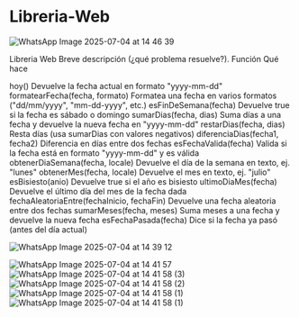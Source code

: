 # Libreria-Web
![WhatsApp Image 2025-07-04 at 14 46 39](https://github.com/user-attachments/assets/64990557-e6ba-483d-a2f2-39995cabcdbd)

Libreria Web
Breve descripción (¿qué problema resuelve?).
Función	Qué hace

hoy()	Devuelve la fecha actual en formato "yyyy-mm-dd"
formatearFecha(fecha, formato)	Formatea una fecha en varios formatos ("dd/mm/yyyy", "mm-dd-yyyy", etc.)
esFinDeSemana(fecha)	Devuelve true si la fecha es sábado o domingo
sumarDias(fecha, dias)	Suma días a una fecha y devuelve la nueva fecha en "yyyy-mm-dd"
restarDias(fecha, dias)	Resta días (usa sumarDias con valores negativos)
diferenciaDias(fecha1, fecha2)	Diferencia en días entre dos fechas
esFechaValida(fecha)	Valida si la fecha está en formato "yyyy-mm-dd" y es válida
obtenerDiaSemana(fecha, locale)	Devuelve el día de la semana en texto, ej. "lunes"
obtenerMes(fecha, locale)	Devuelve el mes en texto, ej. "julio"
esBisiesto(anio)	Devuelve true si el año es bisiesto
ultimoDiaMes(fecha)	Devuelve el último día del mes de la fecha dada
fechaAleatoriaEntre(fechaInicio, fechaFin)	Devuelve una fecha aleatoria entre dos fechas
sumarMeses(fecha, meses)	Suma meses a una fecha y devuelve la nueva fecha
esFechaPasada(fecha)	Dice si la fecha ya pasó (antes del día actual)

![WhatsApp Image 2025-07-04 at 14 39 12](https://github.com/user-attachments/assets/70898770-2e3b-4e98-9cc9-ef4e6f8bd64d)

![WhatsApp Image 2025-07-04 at 14 41 57](https://github.com/user-attachments/assets/d241e642-e8c6-488c-b228-be6f1c2554b3)
![WhatsApp Image 2025-07-04 at 14 41 58 (3)](https://github.com/user-attachments/assets/1848b069-49df-42ac-8729-e6cbacf99fa5)
![WhatsApp Image 2025-07-04 at 14 41 58 (2)](https://github.com/user-attachments/assets/16e686a6-e339-4872-85db-f34f7c7c82ba)
![WhatsApp Image 2025-07-04 at 14 41 58 (1)](https://github.com/user-attachments/assets/0705f22d-d91c-4ad6-9f1f-002ce5411a16)
![WhatsApp Image 2025-07-04 at 14 41 58 (1)](https://github.com/user-attachments/assets/e5051b6a-1018-486b-bd68-dff85b435c0c)


